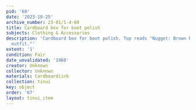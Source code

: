 ```yaml
---
pid: '68'
date: '2023-10-25'
archive_number: 23-01/1-4-69
title: Cardboard box for boot polish
subjects: Clothing & Accessories
description: 'Cardboard box for boot polish. Top reads "Nugget: Brown boot polishing
  outfit."'
extent: '1'
condition: Fair
date_unvalidated: '1960'
creator: Unknown
collector: Unknown
materials: Cardboard|ink
collection: tinui
key: object
order: '67'
layout: tinui_item
---
```

